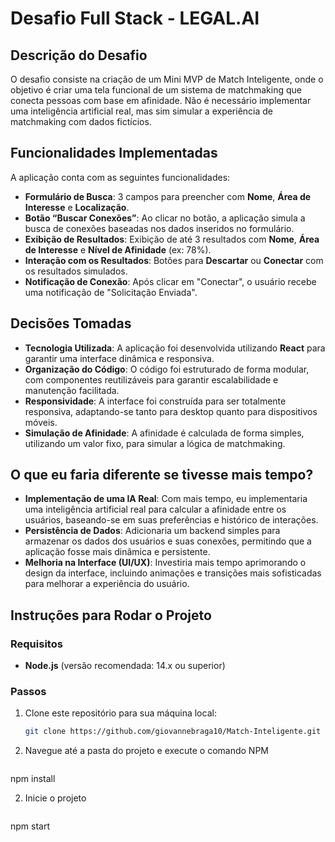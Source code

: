 # Desafio Full Stack - LEGAL.AI

## Descrição do Desafio

O desafio consiste na criação de um Mini MVP de Match Inteligente, onde o objetivo é criar uma tela funcional de um sistema de matchmaking que conecta pessoas com base em afinidade. Não é necessário implementar uma inteligência artificial real, mas sim simular a experiência de matchmaking com dados fictícios.

## Funcionalidades Implementadas

A aplicação conta com as seguintes funcionalidades:

- **Formulário de Busca**: 3 campos para preencher com **Nome**, **Área de Interesse** e **Localização**.
- **Botão “Buscar Conexões”**: Ao clicar no botão, a aplicação simula a busca de conexões baseadas nos dados inseridos no formulário.
- **Exibição de Resultados**: Exibição de até 3 resultados com **Nome**, **Área de Interesse** e **Nível de Afinidade** (ex: 78%).
- **Interação com os Resultados**: Botões para **Descartar** ou **Conectar** com os resultados simulados.
- **Notificação de Conexão**: Após clicar em "Conectar", o usuário recebe uma notificação de "Solicitação Enviada".
  
## Decisões Tomadas

- **Tecnologia Utilizada**: A aplicação foi desenvolvida utilizando **React** para garantir uma interface dinâmica e responsiva.
- **Organização do Código**: O código foi estruturado de forma modular, com componentes reutilizáveis para garantir escalabilidade e manutenção facilitada.
- **Responsividade**: A interface foi construída para ser totalmente responsiva, adaptando-se tanto para desktop quanto para dispositivos móveis.
- **Simulação de Afinidade**: A afinidade é calculada de forma simples, utilizando um valor fixo, para simular a lógica de matchmaking.

## O que eu faria diferente se tivesse mais tempo?

- **Implementação de uma IA Real**: Com mais tempo, eu implementaria uma inteligência artificial real para calcular a afinidade entre os usuários, baseando-se em suas preferências e histórico de interações.
- **Persistência de Dados**: Adicionaria um backend simples para armazenar os dados dos usuários e suas conexões, permitindo que a aplicação fosse mais dinâmica e persistente.
- **Melhoria na Interface (UI/UX)**: Investiria mais tempo aprimorando o design da interface, incluindo animações e transições mais sofisticadas para melhorar a experiência do usuário.

## Instruções para Rodar o Projeto

### Requisitos

- **Node.js** (versão recomendada: 14.x ou superior)

### Passos

1. Clone este repositório para sua máquina local:

   ```bash
   git clone https://github.com/giovannebraga10/Match-Inteligente.git
   
2. Navegue até a pasta do projeto e execute o comando NPM

   ```bash
  npm install

2. Inicie o projeto

   ```bash
  npm start
